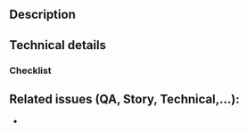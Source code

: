 ## Description

## Technical details

### Checklist

## Related issues (QA, Story, Technical,...):
 -
